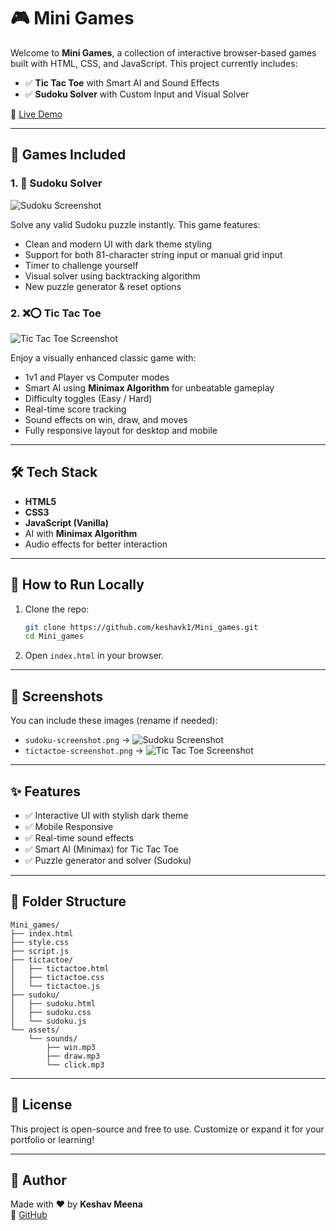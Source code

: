 
# 🎮 Mini Games

Welcome to **Mini Games**, a collection of interactive browser-based games built with HTML, CSS, and JavaScript. This project currently includes:

- ✅ **Tic Tac Toe** with Smart AI and Sound Effects  
- ✅ **Sudoku Solver** with Custom Input and Visual Solver

🔗 [Live Demo](https://keshavk1.github.io/Mini_games/)

---

## 📌 Games Included

### 1. 🧠 Sudoku Solver
![Sudoku Screenshot](./Sudoku-screenshot.png)

Solve any valid Sudoku puzzle instantly. This game features:
- Clean and modern UI with dark theme styling
- Support for both 81-character string input or manual grid input
- Timer to challenge yourself
- Visual solver using backtracking algorithm
- New puzzle generator & reset options

### 2. ❌⭕ Tic Tac Toe
![Tic Tac Toe Screenshot](./Tic_tae_Toe-screenshot.png)

Enjoy a visually enhanced classic game with:
- 1v1 and Player vs Computer modes
- Smart AI using **Minimax Algorithm** for unbeatable gameplay
- Difficulty toggles (Easy / Hard)
- Real-time score tracking
- Sound effects on win, draw, and moves
- Fully responsive layout for desktop and mobile

---

## 🛠️ Tech Stack

- **HTML5**
- **CSS3**
- **JavaScript (Vanilla)**
- AI with **Minimax Algorithm**
- Audio effects for better interaction

---

## 🚀 How to Run Locally

1. Clone the repo:
   ```bash
   git clone https://github.com/keshavk1/Mini_games.git
   cd Mini_games
   ```

2. Open `index.html` in your browser.

---

## 📸 Screenshots

You can include these images (rename if needed):
- `sudoku-screenshot.png` → ![Sudoku Screenshot](./Sudoku-screenshot.png)
- `tictactoe-screenshot.png` → ![Tic Tac Toe Screenshot](./Tic_tae_Toe-screenshot.png)

---

## ✨ Features

- ✅ Interactive UI with stylish dark theme
- ✅ Mobile Responsive
- ✅ Real-time sound effects
- ✅ Smart AI (Minimax) for Tic Tac Toe
- ✅ Puzzle generator and solver (Sudoku)

---

## 📁 Folder Structure

```
Mini_games/
├── index.html
├── style.css
├── script.js
├── tictactoe/
│   ├── tictactoe.html
│   ├── tictactoe.css
│   └── tictactoe.js
├── sudoku/
│   ├── sudoku.html
│   ├── sudoku.css
│   └── sudoku.js
└── assets/
    └── sounds/
        ├── win.mp3
        ├── draw.mp3
        └── click.mp3
```

---

## 📜 License

This project is open-source and free to use. Customize or expand it for your portfolio or learning!

---

## 🙌 Author

Made with ❤️ by **Keshav Meena**  
🔗 [GitHub](https://github.com/keshavk1)
